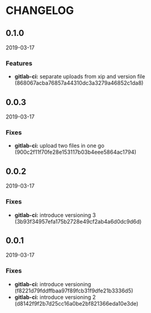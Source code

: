 # CHANGELOG

<!--- next entry here -->

## 0.1.0
2019-03-17

### Features

- **gitlab-ci:** separate uploads from xip and version file (868067acba76857a44310dc3a3279a46852c1da8)

## 0.0.3
2019-03-17

### Fixes

- **gitlab-ci:** upload two files in one go (900c2f11f70fe28e153117b03b4eee5864ac1794)

## 0.0.2
2019-03-17

### Fixes

- **gitlab-ci:** introduce versioning 3 (3b93f34957efa175b2728e49cf2ab4a6d0dc9d6d)

## 0.0.1
2019-03-17

### Fixes

- **gitlab-ci:** introduce versioning (f8221d79fddffbaa97f89fcb31f9dfe21b3336d5)
- **gitlab-ci:** introduce versioning 2 (d8142f9f2b7d25cc16a0be2bf821366eda10e3de)
